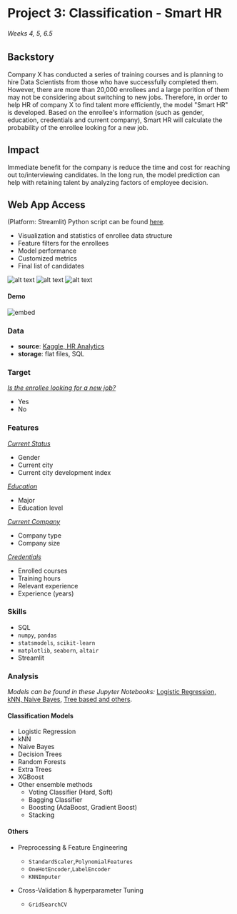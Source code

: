 # Project 3: Classification - Smart HR
###### Weeks 4, 5, 6.5

## Backstory

Company X has conducted a series of training courses and is planning to hire Data Scientists from those who have successfully completed them. However, there are more than 20,000 enrollees and a large porition of them may not be considering about switching to new jobs. Therefore, in order to help HR of company X to find talent more efficiently, the model "Smart HR" is developed. Based on the enrollee's information (such as gender, education, credentials and current company), Smart HR will calculate the probability of the enrollee looking for a new job.

## Impact

Immediate benefit for the company is reduce the time and cost for reaching out to/interviewing candidates. In the long run, the model prediction can help with retaining talent by analyzing factors of employee decision.

## Web App Access

(Platform: Streamlit) Python script can be found [here](https://github.com/katiehuang1221/onl_ds5_project_3/blob/main/py/main.py).
* Visualization and statistics of enrollee data structure
* Feature filters for the enrollees
* Model performance
* Customized metrics
* Final list of candidates

![alt text](https://github.com/katiehuang1221/onl_ds5_project_3/blob/main/img/streamlit_1.png)
![alt text](https://github.com/katiehuang1221/onl_ds5_project_3/blob/main/img/streamlit_2.png)
![alt text](https://github.com/katiehuang1221/onl_ds5_project_3/blob/main/img/streamllit_3.png)

#### Demo
![embed](https://github.com/katiehuang1221/onl_ds5_project_3/blob/main/streamlit_demo_fast.gif)


### Data

 * **source**: [Kaggle, HR Analytics](https://www.kaggle.com/arashnic/hr-analytics-job-change-of-data-scientists)
 * **storage**: flat files, SQL


### Target
<ins>*Is the enrollee looking for a new job?*</ins>

* Yes
* No

### Features

<ins>*Current Status*</ins>
  - Gender
  - Current city
  - Current city development index

<ins>*Education*</ins>
  - Major
  - Education level

<ins>*Current Company*</ins>
  - Company type
  - Company size
  
<ins>*Credentials*</ins>
  - Enrolled courses
  - Training hours
  - Relevant experience
  - Experience (years)
  
  
 

  

### Skills

 * SQL
 * `numpy`, `pandas`
 * `statsmodels`, `scikit-learn`
 * `matplotlib`, `seaborn`, `altair`
 * Streamlit


### Analysis
*Models can be found in these Jupyter Notebooks:*
[Logistic Regression, kNN, Naive Bayes](https://github.com/katiehuang1221/onl_ds5_project_3/blob/main/notebook/08_refine_models_1.ipynb),
[Tree based and others](https://github.com/katiehuang1221/onl_ds5_project_3/blob/main/notebook/09_refine_models_2.ipynb).
#### Classification Models

 * Logistic Regression
 * kNN
 * Naive Bayes
 * Decision Trees
 * Random Forests
 * Extra Trees
 * XGBoost
 * Other ensemble methods
    - Voting Classifier (Hard, Soft)
    - Bagging Classifier
    - Boosting (AdaBoost, Gradient Boost)
    - Stacking
 
#### Others

 * Preprocessing & Feature Engineering
    - `StandardScaler`,`PolynomialFeatures`
    - `OneHotEncoder`,`LabelEncoder`
    - `KNNImputer`
    
 * Cross-Validation & hyperparameter Tuning
    - `GridSearchCV`

 


